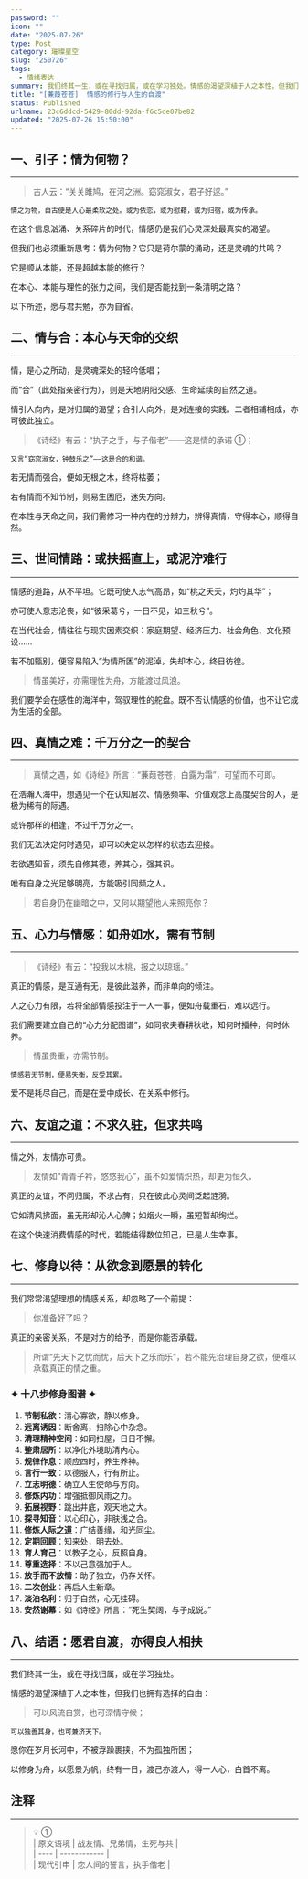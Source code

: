 ```yaml
---
password: ""
icon: ""
date: "2025-07-26"
type: Post
category: 璀璨星空
slug: "250726"
tags:
  - 情绪表达
summary: 我们终其一生，或在寻找归属，或在学习独处。情感的渴望深植于人之本性，但我们也拥有选择的自由：可以风流自赏，也可深情守候；可以独善其身，也可兼济天下。
title: "[蒹葭苍苍]  情感的修行与人生的自渡"
status: Published
urlname: 23c6ddcd-5429-80dd-92da-f6c5de07be82
updated: "2025-07-26 15:50:00"
---
```


## 一、引子：情为何物？

---

> 古人云：“关关雎鸠，在河之洲。窈窕淑女，君子好逑。”

    情之为物，自古便是人心最柔软之处。或为依恋，或为慰藉，或为归宿，或为传承。

在这个信息汹涌、关系碎片的时代，情感仍是我们心灵深处最真实的渴望。

但我们也必须重新思考：情为何物？它只是荷尔蒙的涌动，还是灵魂的共鸣？

它是顺从本能，还是超越本能的修行？

在本心、本能与理性的张力之间，我们是否能找到一条清明之路？

以下所述，愿与君共勉，亦为自省。

## 二、情与合：本心与天命的交织

---

情，是心之所动，是灵魂深处的轻吟低唱；

而“合”（此处指亲密行为），则是天地阴阳交感、生命延续的自然之道。

情引人向内，是对归属的渴望；合引人向外，是对连接的实践。二者相辅相成，亦可彼此独立。

> 《诗经》有云：“执子之手，与子偕老”——这是情的承诺 ①；

    又言“窈窕淑女，钟鼓乐之”——这是合的和谐。

若无情而强合，便如无根之木，终将枯萎；

若有情而不知节制，则易生困厄，迷失方向。

在本性与天命之间，我们需修习一种内在的分辨力，辨得真情，守得本心，顺得自然。

## 三、世间情路：或扶摇直上，或泥泞难行

---

情感的道路，从不平坦。它既可使人志气高昂，如“桃之夭夭，灼灼其华”；

亦可使人意志沦丧，如“彼采葛兮，一日不见，如三秋兮”。

在当代社会，情往往与现实因素交织：家庭期望、经济压力、社会角色、文化预设……

若不加甄别，便容易陷入“为情所困”的泥淖，失却本心，终日彷徨。

> 情虽美好，亦需理性为舟，方能渡过风浪。

我们要学会在感性的海洋中，驾驭理性的舵盘。既不否认情感的价值，也不让它成为生活的全部。

## 四、真情之难：千万分之一的契合

---

> 真情之遇，如《诗经》所言：“蒹葭苍苍，白露为霜”，可望而不可即。

在浩瀚人海中，想遇见一个在认知层次、情感频率、价值观念上高度契合的人，是极为稀有的际遇。

或许那样的相逢，不过千万分之一。

我们无法决定何时遇见，却可以决定以怎样的状态去迎接。

若欲遇知音，须先自修其德，养其心，强其识。

唯有自身之光足够明亮，方能吸引同频之人。

> 若自身仍在幽暗之中，又何以期望他人来照亮你？

## 五、心力与情感：如舟如水，需有节制

---

> 《诗经》有云：“投我以木桃，报之以琼瑶。”

真正的情感，是互通有无，是彼此滋养，而非单向的倾注。

人之心力有限，若将全部情感投注于一人一事，便如舟载重石，难以远行。

我们需要建立自己的“心力分配图谱”，如同农夫春耕秋收，知何时播种，何时休养。

> 情虽贵重，亦需节制。

    情感若无节制，便易失衡，反受其累。

爱不是耗尽自己，而是在爱中成长、在关系中修行。

## 六、友谊之道：不求久驻，但求共鸣

---

情之外，友情亦可贵。

> 友情如“青青子衿，悠悠我心”，虽不如爱情炽热，却更为恒久。

真正的友谊，不问归属，不求占有，只在彼此心灵间泛起涟漪。

它如清风拂面，虽无形却沁人心脾；如烟火一瞬，虽短暂却绚烂。

在这个快速消费情感的时代，若能结得数位知己，已是人生幸事。

## 七、修身以待：从欲念到愿景的转化

---

我们常常渴望理想的情感关系，却忽略了一个前提：

> 你准备好了吗？

真正的亲密关系，不是对方的给予，而是你能否承载。

> 所谓“先天下之忧而忧，后天下之乐而乐”，若不能先治理自身之欲，便难以承载真正的情之重。

### ✦ 十八步修身图谱 ✦

1. **节制私欲**：清心寡欲，静以修身。
2. **远离诱因**：断舍离，扫除心中杂念。
3. **清理精神空间**：如同扫屋，日日不懈。
4. **整肃居所**：以净化外境助清内心。
5. **规律作息**：顺应四时，养生养神。
6. **言行一致**：以德服人，行有所止。
7. **立志明德**：确立人生使命与方向。
8. **修炼内功**：增强抵御风雨之力。
9. **拓展视野**：跳出井底，观天地之大。
10. **探寻知音**：以心印心，非肤浅之合。
11. **修炼人际之道**：广结善缘，和光同尘。
12. **定期回顾**：知来处，明去处。
13. **育人育己**：以教子之心，反照自身。
14. **尊重选择**：不以己意强加于人。
15. **放手而不放情**：助子独立，仍存关怀。
16. **二次创业**：再启人生新章。
17. **淡泊名利**：归于自然，心无挂碍。
18. **安然谢幕**：如《诗经》所言：“死生契阔，与子成说。”

## 八、结语：愿君自渡，亦得良人相扶

---

我们终其一生，或在寻找归属，或在学习独处。

情感的渴望深植于人之本性，但我们也拥有选择的自由：

> 可以风流自赏，也可深情守候；

    可以独善其身，也可兼济天下。

愿你在岁月长河中，不被浮躁裹挟，不为孤独所困；

以修身为舟，以愿景为帆，终有一日，渡己亦渡人，得一人心，白首不离。

## 注释

---

> 💡 ①  
> | 原文语境 | 战友情、兄弟情，生死与共 |  
> | ---- | ------------ |  
> | 现代引申 | 恋人间的誓言，执手偕老 |
